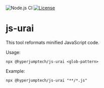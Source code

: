 ![Node.js CI](https://github.com/hyperjumptech/js-urai/workflows/Node.js%20CI/badge.svg)
[![License](https://img.shields.io/badge/License-Apache%202.0-blue.svg)](https://opensource.org/licenses/Apache-2.0)

# js-urai

This tool reformats minified JavaScript code.

Usage:
```
npx @hyperjumptech/js-urai <glob-pattern>
```

Example:
```
npx @hyperjumptech/js-urai "**/*.js"
```
